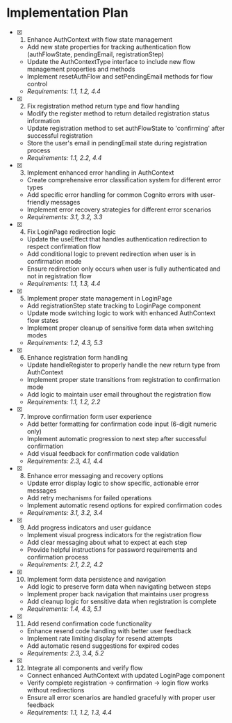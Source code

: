 # Implementation Plan

- [x] 1. Enhance AuthContext with flow state management





  - Add new state properties for tracking authentication flow (authFlowState, pendingEmail, registrationStep)
  - Update the AuthContextType interface to include new flow management properties and methods
  - Implement resetAuthFlow and setPendingEmail methods for flow control
  - _Requirements: 1.1, 1.2, 4.4_

- [x] 2. Fix registration method return type and flow handling





  - Modify the register method to return detailed registration status information
  - Update registration method to set authFlowState to 'confirming' after successful registration
  - Store the user's email in pendingEmail state during registration process
  - _Requirements: 1.1, 2.2, 4.4_

- [x] 3. Implement enhanced error handling in AuthContext






  - Create comprehensive error classification system for different error types
  - Add specific error handling for common Cognito errors with user-friendly messages
  - Implement error recovery strategies for different error scenarios
  - _Requirements: 3.1, 3.2, 3.3_

- [x] 4. Fix LoginPage redirection logic





  - Update the useEffect that handles authentication redirection to respect confirmation flow
  - Add conditional logic to prevent redirection when user is in confirmation mode
  - Ensure redirection only occurs when user is fully authenticated and not in registration flow
  - _Requirements: 1.1, 1.3, 4.4_

- [x] 5. Implement proper state management in LoginPage





  - Add registrationStep state tracking to LoginPage component
  - Update mode switching logic to work with enhanced AuthContext flow states
  - Implement proper cleanup of sensitive form data when switching modes
  - _Requirements: 1.2, 4.3, 5.3_

- [x] 6. Enhance registration form handling





  - Update handleRegister to properly handle the new return type from AuthContext
  - Implement proper state transitions from registration to confirmation mode
  - Add logic to maintain user email throughout the registration flow
  - _Requirements: 1.1, 1.2, 2.2_

- [x] 7. Improve confirmation form user experience





  - Add better formatting for confirmation code input (6-digit numeric only)
  - Implement automatic progression to next step after successful confirmation
  - Add visual feedback for confirmation code validation
  - _Requirements: 2.3, 4.1, 4.4_

- [x] 8. Enhance error messaging and recovery options





  - Update error display logic to show specific, actionable error messages
  - Add retry mechanisms for failed operations
  - Implement automatic resend options for expired confirmation codes
  - _Requirements: 3.1, 3.2, 3.4_

- [x] 9. Add progress indicators and user guidance





  - Implement visual progress indicators for the registration flow
  - Add clear messaging about what to expect at each step
  - Provide helpful instructions for password requirements and confirmation process
  - _Requirements: 2.1, 2.2, 4.2_

- [x] 10. Implement form data persistence and navigation





  - Add logic to preserve form data when navigating between steps
  - Implement proper back navigation that maintains user progress
  - Add cleanup logic for sensitive data when registration is complete
  - _Requirements: 1.4, 4.3, 5.1_

- [x] 11. Add resend confirmation code functionality





  - Enhance resend code handling with better user feedback
  - Implement rate limiting display for resend attempts
  - Add automatic resend suggestions for expired codes
  - _Requirements: 2.3, 3.4, 5.2_

- [x] 12. Integrate all components and verify flow





  - Connect enhanced AuthContext with updated LoginPage component
  - Verify complete registration → confirmation → login flow works without redirections
  - Ensure all error scenarios are handled gracefully with proper user feedback
  - _Requirements: 1.1, 1.2, 1.3, 4.4_

